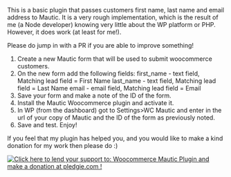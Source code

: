 This is a basic plugin that passes customers first name, last name and email address to Mautic. It is a very rough implementation, which is the result of me (a Node developer) knowing very little about the WP platform or PHP. However, it does work (at least for me!).

Please do jump in with a PR if you are able to improve something!

1. Create a new Mautic form that will be used to submit woocommerce customers. 
2. On the new form add the following fields: 
	first_name - text field, Matching lead field = First Name
	last_name - text field, Matching lead field = Last Name
	email - email field, Matching lead field = Email
3. Save your form and make a note of the ID of the form.
4. Install the Mautic Woocommerce plugin and activate it.
5. In WP (from the dashboard) got to Settings>WC Mautic and enter in the url of your copy of Mautic and the ID of the form as previously noted.
6. Save and test. Enjoy!

If you feel that my plugin has helped you, and you would like to make a kind donation for my work then please do :)

<a href='https://pledgie.com/campaigns/31430'><img alt='Click here to lend your support to: Woocommerce Mautic Plugin and make a donation at pledgie.com !' src='https://pledgie.com/campaigns/31430.png?skin_name=chrome' border='0' ></a>
